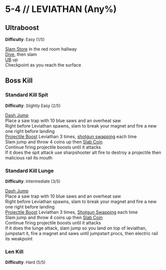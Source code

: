 # 5-4 // LEVIATHAN (Any%)


## Ultraboost
<font size="2">
    <b>Difficulty</b>: Easy (1/5)
</font>

[Slam Store](/speedrun-tech.md#slam-store) in the red room hallway <br/>
[Dive](/speedrun-tech.md#dives), then slam <br/>
[UB](/speedrun-tech.md#ub-ultraboost) up <br/>
Checkpoint as you reach the surface 


## Boss Kill

### Standard Kill Spit
<font size="2">
    <b>Difficulty</b>: Slightly Easy (2/5)
</font>

[Dash Jump](/speedrun-tech.md#dash-jump) <br/>
Place a saw trap with 10 blue saws and an overheat saw <br/>
Right before Leviathan spawns, slam to break your magnet and fire a new one right before landing <br/> 
[Projectile Boost](/speedrun-tech.md#projectile-boost) Leviathan 3 times, [shotgun swapping](/speedrun-tech.md#shotgun-swapping) each time <br/>
Slam jump and throw 4 coins up then [Slab Coin](/speedrun-tech.md#slab-coins) <br/>
Continue firing projectile boosts until it attacks <br/>
If it does the spit attack use sharpshooter alt fire to destroy a projectile then malicious rail its mouth <br/>

### Standard Kill Lunge
<font size="2">
    <b>Difficulty</b>: Intermediate (3/5)
</font>

[Dash Jump](/speedrun-tech.md#dash-jump) <br/>
Place a saw trap with 10 blue saws and an overheat saw <br/>
Right before Leviathan spawns, slam to break your magnet and fire a new one right before landing <br/> 
[Projectile Boost](/speedrun-tech.md#projectile-boost) Leviathan 3 times, [Shotgun Swapping](/speedrun-tech.md#shotgun-swapping) each time <br/>
Slam jump and throw 4 coins up then [Slab Coin](/speedrun-tech.md#slab-coins) <br/>
Continue firing projectile boosts until it attacks <br/>
If it does the lunge attack, slam jump so you land on top of leviathan, jumpstart it, fire a magnet and saws until jumpstart procs, then electric rail its weakpoint <br/>

### Len Kill
<font size="2">
    <b>Difficulty</b>: Hard (5/5)
</font>
